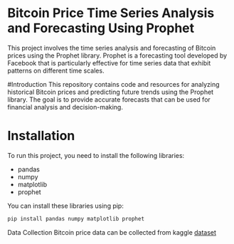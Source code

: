 # Bitcoin Price Time Series Analysis and Forecasting Using Prophet
This project involves the time series analysis and forecasting of Bitcoin prices using the Prophet library. Prophet is a forecasting tool developed by Facebook that is particularly effective for time series data that exhibit patterns on different time scales.


#Introduction
This repository contains code and resources for analyzing historical Bitcoin prices and predicting future trends using the Prophet library. The goal is to provide accurate forecasts that can be used for financial analysis and decision-making.

# Installation
To run this project, you need to install the following libraries:

- pandas
- numpy
- matplotlib
- prophet
  
You can install these libraries using pip:

```bash
pip install pandas numpy matplotlib prophet
```
Data Collection
Bitcoin price data can be collected from kaggle [dataset](https://www.kaggle.com/datasets/sudalairajkumar/cryptocurrency-historical-prices-coingecko?select=bitcoin.csv)


